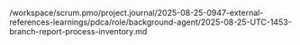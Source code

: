 /workspace/scrum.pmo/project.journal/2025-08-25-0947-external-references-learnings/pdca/role/background-agent/2025-08-25-UTC-1453-branch-report-process-inventory.md